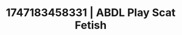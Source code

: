 ---
categories:
- Demure
- Hands in hair
- Dark fantasy erotica
- AI girlfriend fantasy
- 3D erotic games
image: /assets/images/1747183458331.jpg
layout: post
seo:
  description: Featured content with sensual ABDL Play, Scat Fetish. HD images available.
  keywords: ABDL Play, Scat Fetish
  og_image: /assets/images/1747183458331.jpg
  schema_type: VisualArtwork
tags:
- ABDL Play
- Scat Fetish
- '#1747183458331'
title: 1747183458331 | ABDL Play Scat Fetish
---